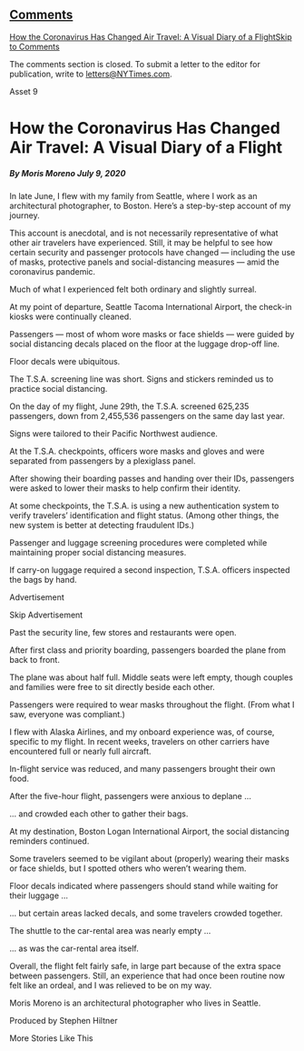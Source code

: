 <div id="app">

<div id="standalone-header">

<div>

</div>

<div class="css-11kjks6" data-role="region" data-aria-label="comments panel" tabindex="-1">

<div class="css-1h21wu5">

<div class="css-akb3vb">

<div>

<div class="css-1yip8nf">

## [Comments](#commentsContainer)

[How the Coronavirus Has Changed Air Travel: A Visual Diary of a
Flight]()[Skip to Comments]()

<div class="css-c32q7m">

The comments section is closed. To submit a letter to the editor for
publication, write to
<letters@NYTimes.com>.

</div>

</div>

<div class="css-1bxnhxc">

</div>

<div class="css-1yip8nf">

</div>

</div>

</div>

</div>

</div>

</div>

<div id="site-content" data-role="main">

<div id="coronavirus-air-travel-visual-diary" class="section css-1vmandb interactive-blank interactive-content interactive-size-scoop" data-id="100000007228471">

<div class="css-17ih8de interactive-body">

<div id="tap-story-top-wrapper" data-project-bg="black" data-dt-style="stamp" data-project-disable-hls="true">

<div class="swiper-back">

</div>

<div class="swiper-next" style="display: none;">

</div>

<div class="swiper-container tap-story-loading">

<div class="swiper-pagination">

</div>

<div class="swiper-tip">

Asset
9

  

</div>

<div id="main-swiper-wrapper" class="swiper-wrapper">

<div class="swiper-slide swiper-slide-0 swiper-color-white swiper-position-bottom-center swiper-dt-position-bottom-left cover-slide swiper-image-desktop has-text mask-off" data-slide-number="0">

<div class="swiper-text">

<div class="swiper-meta-wrapper">

# How the Coronavirus Has Changed Air Travel: A Visual Diary of a Flight

##### <span class="swiper-byline">By Moris Moreno</span> <span class="swiper-dateline">July 9, 2020</span>

</div>

</div>

<div class="swiper-image swiper-lazy anchor-middle-center" data-mobile="https://int.graylady3jvrrxbe.onion/data/tap-stories/assets/5f04816da076c100010f94fd/5fb63e774ab9437f8175c4da370d0519-CROPPED-eyJ4MSI6MTA0NywieTEiOjQ2MSwieDIiOjIwNzMsInkyIjoyMDAwfQ==.jpg" data-desktop="https://int.graylady3jvrrxbe.onion/data/tap-stories/assets/5f04816da076c100010f94fd/5fb63e774ab9437f8175c4da370d0519-CROPPED-eyJ4MSI6MCwieTEiOjAsIngyIjozMDAwLCJ5MiI6MjAwMH0=.jpg">

</div>

</div>

<div class="swiper-slide swiper-slide-1 swiper-color-white swiper-position-bottom-center swiper-dt-position-bottom-center image-slide swiper-image-desktop has-text mask-on" data-slide-number="1">

<div class="swiper-text">

In late June, I flew with my family from Seattle, where I work as an
architectural photographer, to Boston. Here’s a step-by-step account of
my
journey.

</div>

<div class="swiper-image swiper-lazy anchor-bottom-left dt-anchor-bottom-center" data-mobile="https://int.graylady3jvrrxbe.onion/data/tap-stories/assets/5f04816da076c100010f94fd/4cf7df3a92eb4cd2a3c29c56faa9254f-CROPPED-eyJ4MSI6MTE1MCwieTEiOjAsIngyIjoyNDg0LCJ5MiI6MjAwMH0=.jpg" data-desktop="https://int.graylady3jvrrxbe.onion/data/tap-stories/assets/5f04816da076c100010f94fd/4cf7df3a92eb4cd2a3c29c56faa9254f-CROPPED-eyJ4MSI6MCwieTEiOjAsIngyIjozMDAwLCJ5MiI6MjAwMH0=.jpg">

</div>

</div>

<div class="swiper-slide swiper-slide-2 swiper-color-white swiper-position-middle-center swiper-dt-position-middle-center text-slide has-text mask-off" data-slide-number="2">

<div class="swiper-text" itemprop="articleBody">

This account is anecdotal, and is not necessarily representative of what
other air travelers have experienced. Still, it may be helpful to see
how certain security and passenger protocols have changed — including
the use of masks, protective panels and social-distancing measures —
amid the coronavirus pandemic.

Much of what I experienced felt both ordinary and slightly
surreal.

</div>

</div>

<div class="swiper-slide swiper-slide-3 swiper-color-white swiper-position-bottom-center swiper-dt-position-bottom-left image-slide swiper-image-desktop has-text mask-off" data-slide-number="3">

<div class="swiper-text">

At my point of departure, Seattle Tacoma International Airport, the
check-in kiosks were continually
cleaned.

</div>

<div class="swiper-image swiper-lazy anchor-bottom-left dt-anchor-bottom-left" data-mobile="https://int.graylady3jvrrxbe.onion/data/tap-stories/assets/5f04816da076c100010f94fd/51cfc5b977d8483da8057e0418a87aaa-CROPPED-eyJ4MSI6NzQ5LCJ5MSI6MCwieDIiOjIwOTksInkyIjoyMDI0fQ==.jpg" data-desktop="https://int.graylady3jvrrxbe.onion/data/tap-stories/assets/5f04816da076c100010f94fd/51cfc5b977d8483da8057e0418a87aaa-CROPPED-eyJ4MSI6MCwieTEiOjExLCJ4MiI6MzAwMCwieTIiOjIwMTJ9.jpg">

</div>

</div>

<div class="swiper-slide swiper-slide-4 swiper-color-white swiper-position-top-center swiper-dt-position-top-left image-slide swiper-image-desktop has-text mask-off" data-slide-number="4">

<div class="swiper-text">

Passengers — most of whom wore masks or face shields — were guided by
social distancing decals placed on the floor at the luggage drop-off
line.

</div>

<div class="swiper-image swiper-lazy anchor-middle-center dt-anchor-bottom-center" data-mobile="https://int.graylady3jvrrxbe.onion/data/tap-stories/assets/5f04816da076c100010f94fd/81921ca1f32c4339b22d087966c11966-CROPPED-eyJ4MSI6NDQyLCJ5MSI6MCwieDIiOjE3NzYsInkyIjoyMDAwfQ==.jpg" data-desktop="https://int.graylady3jvrrxbe.onion/data/tap-stories/assets/5f04816da076c100010f94fd/81921ca1f32c4339b22d087966c11966-CROPPED-eyJ4MSI6MCwieTEiOjAsIngyIjozMDAwLCJ5MiI6MjAwMH0=.jpg">

</div>

</div>

<div class="swiper-slide swiper-slide-5 swiper-color-white swiper-position-bottom-center swiper-dt-position-bottom-right image-slide swiper-image-desktop has-text mask-off" data-slide-number="5">

<div class="swiper-text">

Floor decals were
ubiquitous.

</div>

<div class="swiper-image swiper-lazy anchor-bottom-left dt-anchor-bottom-left" data-mobile="https://int.graylady3jvrrxbe.onion/data/tap-stories/assets/5f04816da076c100010f94fd/3ea36c642d0c4c02a5488ab3ef531403-CROPPED-eyJ4MSI6MCwieTEiOjAsIngyIjoxOTk5LCJ5MiI6MzAwMH0=.jpg" data-desktop="https://int.graylady3jvrrxbe.onion/data/tap-stories/assets/5f04816da076c100010f94fd/3ea36c642d0c4c02a5488ab3ef531403-CROPPED-eyJ4MSI6MCwieTEiOjk5OSwieDIiOjE5OTksInkyIjoyMzMyfQ==.jpg">

</div>

</div>

<div class="swiper-slide swiper-slide-6 swiper-color-white swiper-position-bottom-center swiper-dt-position-bottom-center image-slide swiper-image-desktop has-text mask-on" data-slide-number="6">

<div class="swiper-text">

The T.S.A. screening line was short. Signs and stickers reminded us to
practice social
distancing.

</div>

<div class="swiper-image swiper-lazy anchor-middle-center dt-anchor-bottom-left" data-mobile="https://int.graylady3jvrrxbe.onion/data/tap-stories/assets/5f04816da076c100010f94fd/b22f550524514975a795df3d93cda6f6-CROPPED-eyJ4MSI6OTE3LCJ5MSI6MCwieDIiOjIyNTAsInkyIjoyMDAwfQ==.jpg" data-desktop="https://int.graylady3jvrrxbe.onion/data/tap-stories/assets/5f04816da076c100010f94fd/b22f550524514975a795df3d93cda6f6-CROPPED-eyJ4MSI6MCwieTEiOjAsIngyIjozMDAwLCJ5MiI6MjAwMH0=.jpg">

</div>

</div>

<div class="swiper-slide swiper-slide-7 swiper-color-white swiper-position-middle-center swiper-dt-position-middle-center text-slide has-text mask-off" data-slide-number="7">

<div class="swiper-text" itemprop="articleBody">

On the day of my flight, June 29th, the T.S.A. screened 625,235
passengers, down from 2,455,536 passengers on the same day last
year.

</div>

</div>

<div class="swiper-slide swiper-slide-8 swiper-color-white swiper-position-top-center swiper-dt-position-top-center image-slide swiper-image-desktop has-text mask-off" data-slide-number="8">

<div class="swiper-text">

Signs were tailored to their Pacific Northwest
audience.

</div>

<div class="swiper-image swiper-lazy anchor-middle-center dt-anchor-bottom-center" data-mobile="https://int.graylady3jvrrxbe.onion/data/tap-stories/assets/5f04816da076c100010f94fd/1ee9c52fbf1d45d89e7491ebd969d669-CROPPED-eyJ4MSI6MTA2OCwieTEiOjAsIngyIjoyNDAxLCJ5MiI6MjAwMH0=.jpg" data-desktop="https://int.graylady3jvrrxbe.onion/data/tap-stories/assets/5f04816da076c100010f94fd/1ee9c52fbf1d45d89e7491ebd969d669-CROPPED-eyJ4MSI6MCwieTEiOjAsIngyIjozMDAwLCJ5MiI6MjAwMH0=.jpg">

</div>

</div>

<div class="swiper-slide swiper-slide-9 swiper-color-white swiper-position-bottom-center swiper-dt-position-top-center image-slide swiper-image-desktop has-text mask-on" data-slide-number="9">

<div class="swiper-text">

At the T.S.A. checkpoints, officers wore masks and gloves and were
separated from passengers by a plexiglass
panel.

</div>

<div class="swiper-image swiper-lazy anchor-bottom-left dt-anchor-middle-center" data-mobile="https://int.graylady3jvrrxbe.onion/data/tap-stories/assets/5f04816da076c100010f94fd/422df36ac94c4bf7a8b092e9ab80480b-CROPPED-eyJ4MSI6MCwieTEiOjAsIngyIjoyMDAwLCJ5MiI6MzAwMH0=.jpg" data-desktop="https://int.graylady3jvrrxbe.onion/data/tap-stories/assets/5f04816da076c100010f94fd/422df36ac94c4bf7a8b092e9ab80480b-CROPPED-eyJ4MSI6MCwieTEiOjY3NSwieDIiOjIyNTQsInkyIjoyMTc4fQ==.jpg">

</div>

</div>

<div class="swiper-slide swiper-slide-10 swiper-color-white swiper-position-middle-center swiper-dt-position-top-right image-slide swiper-image-desktop has-text mask-on" data-slide-number="10">

<div class="swiper-text">

After showing their boarding passes and handing over their IDs,
passengers were asked to lower their masks to help confirm their
identity.

</div>

<div class="swiper-image swiper-lazy anchor-top-right dt-anchor-top-left" data-mobile="https://int.graylady3jvrrxbe.onion/data/tap-stories/assets/5f04816da076c100010f94fd/9bac07ef6c094b679e013aec5df0163f-CROPPED-eyJ4MSI6NTQwLCJ5MSI6MCwieDIiOjE4NzMsInkyIjoyMDAwfQ==.jpg" data-desktop="https://int.graylady3jvrrxbe.onion/data/tap-stories/assets/5f04816da076c100010f94fd/9bac07ef6c094b679e013aec5df0163f-CROPPED-eyJ4MSI6MCwieTEiOjAsIngyIjozMDAwLCJ5MiI6MjAwMH0=.jpg">

</div>

</div>

<div class="swiper-slide swiper-slide-11 swiper-color-white swiper-position-bottom-center swiper-dt-position-top-left image-slide swiper-image-desktop has-text mask-on" data-slide-number="11">

<div class="swiper-text">

At some checkpoints, the T.S.A. is using a new authentication system to
verify travelers’ identification and flight status. (Among other things,
the new system is better at detecting fraudulent
IDs.)

</div>

<div class="swiper-image swiper-lazy anchor-bottom-left dt-anchor-middle-center" data-mobile="https://int.graylady3jvrrxbe.onion/data/tap-stories/assets/5f04816da076c100010f94fd/47a4d72067ca414296c5b175f050c29a-CROPPED-eyJ4MSI6MTQ2MSwieTEiOjAsIngyIjoyNzk0LCJ5MiI6MjAwMH0=.jpg" data-desktop="https://int.graylady3jvrrxbe.onion/data/tap-stories/assets/5f04816da076c100010f94fd/47a4d72067ca414296c5b175f050c29a-CROPPED-eyJ4MSI6MCwieTEiOjAsIngyIjozMDAwLCJ5MiI6MjAwMH0=.jpg">

</div>

</div>

<div class="swiper-slide swiper-slide-12 swiper-color-white swiper-position-top-center swiper-dt-position-top-center image-slide swiper-image-desktop has-text mask-on" data-slide-number="12">

<div class="swiper-text">

Passenger and luggage screening procedures were completed while
maintaining proper social distancing
measures.

</div>

<div class="swiper-image swiper-lazy anchor-middle-center dt-anchor-bottom-center" data-mobile="https://int.graylady3jvrrxbe.onion/data/tap-stories/assets/5f04816da076c100010f94fd/b25adb2cbfa744138be0a45010f330cf-CROPPED-eyJ4MSI6MTI1NCwieTEiOjAsIngyIjoyNTg4LCJ5MiI6MjAwMH0=.jpg" data-desktop="https://int.graylady3jvrrxbe.onion/data/tap-stories/assets/5f04816da076c100010f94fd/b25adb2cbfa744138be0a45010f330cf-CROPPED-eyJ4MSI6MCwieTEiOjAsIngyIjozMDAwLCJ5MiI6MjAwMH0=.jpg">

</div>

</div>

<div class="swiper-slide swiper-slide-13 swiper-color-white swiper-position-bottom-center swiper-dt-position-bottom-left image-slide swiper-image-desktop has-text mask-off" data-slide-number="13">

<div class="swiper-text">

If carry-on luggage required a second inspection, T.S.A. officers
inspected the bags by
hand.

</div>

<div class="swiper-image swiper-lazy anchor-bottom-left dt-anchor-bottom-center" data-mobile="https://int.graylady3jvrrxbe.onion/data/tap-stories/assets/5f04816da076c100010f94fd/53eae8d49a1e4655ab316402bd4f5d78-CROPPED-eyJ4MSI6NzksInkxIjowLCJ4MiI6MTQxMiwieTIiOjIwMDB9.jpg" data-desktop="https://int.graylady3jvrrxbe.onion/data/tap-stories/assets/5f04816da076c100010f94fd/53eae8d49a1e4655ab316402bd4f5d78-CROPPED-eyJ4MSI6MCwieTEiOjAsIngyIjozMDAwLCJ5MiI6MjAwMH0=.jpg">

</div>

</div>

<div class="swiper-slide swiper-slide-14 swiper-color-white swiper-position-top-center swiper-dt-position-middle-center ad-slide no-text mask-off" data-slide-number="14">

<div class="ad-slide-wrapper">

<span class="ad-slide-kicker">Advertisement</span>

<div class="ts-ad">

</div>

Skip
Advertisement

</div>

</div>

<div class="swiper-slide swiper-slide-15 swiper-color-white swiper-position-bottom-center swiper-dt-position-bottom-center image-slide swiper-image-desktop has-text mask-off" data-slide-number="15">

<div class="swiper-text">

Past the security line, few stores and restaurants were
open.

</div>

<div class="swiper-image swiper-lazy anchor-middle-center dt-anchor-bottom-center" data-mobile="https://int.graylady3jvrrxbe.onion/data/tap-stories/assets/5f04816da076c100010f94fd/917a9e5b067c4319af7f294c15bec1e6-CROPPED-eyJ4MSI6NzM1LCJ5MSI6MCwieDIiOjIwNjksInkyIjoyMDAwfQ==.jpg" data-desktop="https://int.graylady3jvrrxbe.onion/data/tap-stories/assets/5f04816da076c100010f94fd/917a9e5b067c4319af7f294c15bec1e6-CROPPED-eyJ4MSI6MCwieTEiOjAsIngyIjozMDAwLCJ5MiI6MjAwMH0=.jpg">

</div>

</div>

<div class="swiper-slide swiper-slide-16 swiper-color-white swiper-position-bottom-center swiper-dt-position-bottom-center image-slide swiper-image-desktop has-text mask-on" data-slide-number="16">

<div class="swiper-text">

After first class and priority boarding, passengers boarded the plane
from back to
front.

</div>

<div class="swiper-image swiper-lazy anchor-middle-center dt-anchor-middle-center" data-mobile="https://int.graylady3jvrrxbe.onion/data/tap-stories/assets/5f04816da076c100010f94fd/f8ea414bb25f4a3f8d30dc5f063162f9-CROPPED-eyJ4MSI6MTM5MCwieTEiOjAsIngyIjoyNzI0LCJ5MiI6MjAwMH0=.jpg" data-desktop="https://int.graylady3jvrrxbe.onion/data/tap-stories/assets/5f04816da076c100010f94fd/f8ea414bb25f4a3f8d30dc5f063162f9-CROPPED-eyJ4MSI6MCwieTEiOjAsIngyIjozMDAwLCJ5MiI6MjAwMH0=.jpg">

</div>

</div>

<div class="swiper-slide swiper-slide-17 swiper-color-white swiper-position-bottom-center swiper-dt-position-top-left image-slide swiper-image-desktop has-text mask-on" data-slide-number="17">

<div class="swiper-text">

The plane was about half full. Middle seats were left empty, though
couples and families were free to sit directly beside each
other.

</div>

<div class="swiper-image swiper-lazy anchor-middle-center dt-anchor-bottom-center" data-mobile="https://int.graylady3jvrrxbe.onion/data/tap-stories/assets/5f04816da076c100010f94fd/e3274665fc754f769400900bd5709eb5-CROPPED-eyJ4MSI6MTAzNCwieTEiOjAsIngyIjoyMzY4LCJ5MiI6MjAwMH0=.jpg" data-desktop="https://int.graylady3jvrrxbe.onion/data/tap-stories/assets/5f04816da076c100010f94fd/e3274665fc754f769400900bd5709eb5-CROPPED-eyJ4MSI6NTYsInkxIjo0NjYsIngyIjoyMzU2LCJ5MiI6MjAwMH0=.jpg">

</div>

</div>

<div class="swiper-slide swiper-slide-18 swiper-color-white swiper-position-bottom-center swiper-dt-position-bottom-right image-slide swiper-image-desktop has-text mask-on" data-slide-number="18">

<div class="swiper-text">

Passengers were required to wear masks throughout the flight. (From what
I saw, everyone was
compliant.)

</div>

<div class="swiper-image swiper-lazy anchor-middle-center dt-anchor-bottom-left" data-mobile="https://int.graylady3jvrrxbe.onion/data/tap-stories/assets/5f04816da076c100010f94fd/4c40d290da284926b31a86be1bcc02ad-CROPPED-eyJ4MSI6NjcyLCJ5MSI6MCwieDIiOjIwMDUsInkyIjoyMDAwfQ==.jpg" data-desktop="https://int.graylady3jvrrxbe.onion/data/tap-stories/assets/5f04816da076c100010f94fd/4c40d290da284926b31a86be1bcc02ad-CROPPED-eyJ4MSI6MCwieTEiOjAsIngyIjozMDAwLCJ5MiI6MjAwMH0=.jpg">

</div>

</div>

<div class="swiper-slide swiper-slide-19 swiper-color-white swiper-position-middle-center swiper-dt-position-middle-center text-slide has-text mask-off" data-slide-number="19">

<div class="swiper-text" itemprop="articleBody">

I flew with Alaska Airlines, and my onboard experience was, of course,
specific to my flight. In recent weeks, travelers on other carriers have
encountered full or nearly full
aircraft.

</div>

</div>

<div class="swiper-slide swiper-slide-20 swiper-color-white swiper-position-bottom-center swiper-dt-position-middle-center image-slide swiper-image-desktop has-text mask-on" data-slide-number="20">

<div class="swiper-text">

In-flight service was reduced, and many passengers brought their own
food.

</div>

<div class="swiper-image swiper-lazy anchor-middle-center dt-anchor-middle-center" data-mobile="https://int.graylady3jvrrxbe.onion/data/tap-stories/assets/5f04816da076c100010f94fd/2de7143381dc4b5584175489a6d689a9-CROPPED-eyJ4MSI6MCwieTEiOjAsIngyIjoxOTk5LCJ5MiI6MzAwMH0=.jpg" data-desktop="https://int.graylady3jvrrxbe.onion/data/tap-stories/assets/5f04816da076c100010f94fd/2de7143381dc4b5584175489a6d689a9-CROPPED-eyJ4MSI6MCwieTEiOjU1NywieDIiOjE5OTksInkyIjoxODkwfQ==.jpg">

</div>

</div>

<div class="swiper-slide swiper-slide-21 swiper-color-white swiper-position-bottom-center swiper-dt-position-bottom-center image-slide swiper-image-desktop has-text mask-off" data-slide-number="21">

<div class="swiper-text">

After the five-hour flight, passengers were anxious to deplane
...

</div>

<div class="swiper-image swiper-lazy anchor-middle-center dt-anchor-middle-center" data-mobile="https://int.graylady3jvrrxbe.onion/data/tap-stories/assets/5f04816da076c100010f94fd/f5fb401663ce4619b0d7186a652bd35f-CROPPED-eyJ4MSI6NTU2LCJ5MSI6MCwieDIiOjE4ODksInkyIjoyMDAwfQ==.jpg" data-desktop="https://int.graylady3jvrrxbe.onion/data/tap-stories/assets/5f04816da076c100010f94fd/f5fb401663ce4619b0d7186a652bd35f-CROPPED-eyJ4MSI6MCwieTEiOjAsIngyIjozMDAwLCJ5MiI6MjAwMH0=.jpg">

</div>

</div>

<div class="swiper-slide swiper-slide-22 swiper-color-white swiper-position-top-center swiper-dt-position-bottom-center image-slide swiper-image-desktop has-text mask-on" data-slide-number="22">

<div class="swiper-text">

... and crowded each other to gather their
bags.

</div>

<div class="swiper-image swiper-lazy anchor-middle-center dt-anchor-middle-center" data-mobile="https://int.graylady3jvrrxbe.onion/data/tap-stories/assets/5f04816da076c100010f94fd/ce502051a1074ec8b3541f86221673f7-CROPPED-eyJ4MSI6MCwieTEiOjAsIngyIjoxOTk5LCJ5MiI6MzAwMH0=.jpg" data-desktop="https://int.graylady3jvrrxbe.onion/data/tap-stories/assets/5f04816da076c100010f94fd/ce502051a1074ec8b3541f86221673f7-CROPPED-eyJ4MSI6MCwieTEiOjg1MSwieDIiOjE5OTksInkyIjoyMTg0fQ==.jpg">

</div>

</div>

<div class="swiper-slide swiper-slide-23 swiper-color-white swiper-position-bottom-center swiper-dt-position-bottom-left image-slide swiper-image-desktop has-text mask-on" data-slide-number="23">

<div class="swiper-text">

At my destination, Boston Logan International Airport, the social
distancing reminders
continued.

</div>

<div class="swiper-image swiper-lazy anchor-middle-center dt-anchor-middle-center" data-mobile="https://int.graylady3jvrrxbe.onion/data/tap-stories/assets/5f04816da076c100010f94fd/846e4a21e0ba47bcbc23fe3ec70fddf5-CROPPED-eyJ4MSI6NTY3LCJ5MSI6MCwieDIiOjE5MDAsInkyIjoyMDAwfQ==.jpg" data-desktop="https://int.graylady3jvrrxbe.onion/data/tap-stories/assets/5f04816da076c100010f94fd/846e4a21e0ba47bcbc23fe3ec70fddf5-CROPPED-eyJ4MSI6MCwieTEiOjAsIngyIjozMDAwLCJ5MiI6MjAwMH0=.jpg">

</div>

</div>

<div class="swiper-slide swiper-slide-24 swiper-color-white swiper-position-bottom-center swiper-dt-position-bottom-center image-slide swiper-image-desktop has-text mask-on" data-slide-number="24">

<div class="swiper-text">

Some travelers seemed to be vigilant about (properly) wearing their
masks or face shields, but I spotted others who weren’t wearing
them.

</div>

<div class="swiper-image swiper-lazy anchor-bottom-right dt-anchor-middle-center" data-mobile="https://int.graylady3jvrrxbe.onion/data/tap-stories/assets/5f04816da076c100010f94fd/186f4428689247c2a350e79c6b9122d2-CROPPED-eyJ4MSI6MjY5LCJ5MSI6MCwieDIiOjE1NzQsInkyIjoxOTU3fQ==.jpg" data-desktop="https://int.graylady3jvrrxbe.onion/data/tap-stories/assets/5f04816da076c100010f94fd/186f4428689247c2a350e79c6b9122d2-CROPPED-eyJ4MSI6MCwieTEiOjAsIngyIjozMDAwLCJ5MiI6MjAwMH0=.jpg">

</div>

</div>

<div class="swiper-slide swiper-slide-25 swiper-color-white swiper-position-top-center swiper-dt-position-middle-center image-slide swiper-image-desktop has-text mask-on" data-slide-number="25">

<div class="swiper-text">

Floor decals indicated where passengers should stand while waiting for
their luggage
...

</div>

<div class="swiper-image swiper-lazy anchor-middle-center dt-anchor-bottom-right" data-mobile="https://int.graylady3jvrrxbe.onion/data/tap-stories/assets/5f04816da076c100010f94fd/403590b4116749828860cccc66bfeae9-CROPPED-eyJ4MSI6NTA0LCJ5MSI6MCwieDIiOjE4MzcsInkyIjoyMDAwfQ==.jpg" data-desktop="https://int.graylady3jvrrxbe.onion/data/tap-stories/assets/5f04816da076c100010f94fd/403590b4116749828860cccc66bfeae9-CROPPED-eyJ4MSI6MCwieTEiOjAsIngyIjozMDAwLCJ5MiI6MjAwMH0=.jpg">

</div>

</div>

<div class="swiper-slide swiper-slide-26 swiper-color-white swiper-position-top-center swiper-dt-position-middle-center image-slide swiper-image-desktop has-text mask-on" data-slide-number="26">

<div class="swiper-text">

... but certain areas lacked decals, and some travelers crowded
together.

</div>

<div class="swiper-image swiper-lazy anchor-bottom-right dt-anchor-middle-center" data-mobile="https://int.graylady3jvrrxbe.onion/data/tap-stories/assets/5f04816da076c100010f94fd/6411182abbaa426a99527c9c6fd94122-CROPPED-eyJ4MSI6NTU0LCJ5MSI6MCwieDIiOjE4ODcsInkyIjoyMDAwfQ==.jpg" data-desktop="https://int.graylady3jvrrxbe.onion/data/tap-stories/assets/5f04816da076c100010f94fd/6411182abbaa426a99527c9c6fd94122-CROPPED-eyJ4MSI6MCwieTEiOjAsIngyIjozMDAwLCJ5MiI6MjAwMH0=.jpg">

</div>

</div>

<div class="swiper-slide swiper-slide-27 swiper-color-white swiper-position-top-center swiper-dt-position-middle-center image-slide swiper-image-desktop has-text mask-off" data-slide-number="27">

<div class="swiper-text">

The shuttle to the car-rental area was nearly empty
...

</div>

<div class="swiper-image swiper-lazy anchor-middle-center dt-anchor-bottom-center" data-mobile="https://int.graylady3jvrrxbe.onion/data/tap-stories/assets/5f04816da076c100010f94fd/3b329752320a4623859059bcbbb4a9a2-CROPPED-eyJ4MSI6ODE2LCJ5MSI6MCwieDIiOjIxNDksInkyIjoyMDAwfQ==.jpg" data-desktop="https://int.graylady3jvrrxbe.onion/data/tap-stories/assets/5f04816da076c100010f94fd/3b329752320a4623859059bcbbb4a9a2-CROPPED-eyJ4MSI6MCwieTEiOjAsIngyIjozMDAwLCJ5MiI6MjAwMH0=.jpg">

</div>

</div>

<div class="swiper-slide swiper-slide-28 swiper-color-white swiper-position-middle-center swiper-dt-position-middle-center image-slide swiper-image-desktop has-text mask-on" data-slide-number="28">

<div class="swiper-text">

... as was the car-rental area
itself.

</div>

<div class="swiper-image swiper-lazy anchor-middle-center dt-anchor-middle-center" data-mobile="https://int.graylady3jvrrxbe.onion/data/tap-stories/assets/5f04816da076c100010f94fd/2069a15edec84b0996d58830475138ca-CROPPED-eyJ4MSI6ODUxLCJ5MSI6MCwieDIiOjIxNDgsInkyIjoxOTQ1fQ==.jpg" data-desktop="https://int.graylady3jvrrxbe.onion/data/tap-stories/assets/5f04816da076c100010f94fd/2069a15edec84b0996d58830475138ca-CROPPED-eyJ4MSI6NDAsInkxIjowLCJ4MiI6Mjk1OSwieTIiOjE5NDV9.jpg">

</div>

</div>

<div class="swiper-slide swiper-slide-29 swiper-color-white swiper-position-bottom-center swiper-dt-position-bottom-left image-slide swiper-image-desktop has-text mask-on" data-slide-number="29">

<div class="swiper-text">

Overall, the flight felt fairly safe, in large part because of the extra
space between passengers. Still, an experience that had once been
routine now felt like an ordeal, and I was relieved to be on my
way.

</div>

<div class="swiper-image swiper-lazy anchor-middle-center dt-anchor-middle-center" data-mobile="https://int.graylady3jvrrxbe.onion/data/tap-stories/assets/5f04816da076c100010f94fd/301c1a19136f4ada91b71a897f817ed5-CROPPED-eyJ4MSI6OTg5LCJ5MSI6MCwieDIiOjIzMjMsInkyIjoyMDAwfQ==.jpg" data-desktop="https://int.graylady3jvrrxbe.onion/data/tap-stories/assets/5f04816da076c100010f94fd/301c1a19136f4ada91b71a897f817ed5-CROPPED-eyJ4MSI6MCwieTEiOjAsIngyIjozMDAwLCJ5MiI6MjAwMH0=.jpg">

</div>

</div>

<div class="swiper-slide swiper-slide-30 swiper-color-white swiper-position-bottom swiper-dt-position-middle-center coda-slide no-text mask-off" data-slide-number="30">

<div class="coda-container">

<div class="swiper-text">

<div class="coda-photo swiper-bio-photo" style="background-image: url(https://int.graylady3jvrrxbe.onion/data/tap-stories/assets/5f04816da076c100010f94fd/59f4700ade3e412fba7da1450e08c064-img.jpg);">

</div>

<div id="bio" class="coda-byline">

Moris Moreno is an architectural photographer who lives in Seattle.

</div>

<div id="producers" class="coda-producers">

Produced by Stephen Hiltner

</div>

<div class="swiper-desktop-related">

</div>

</div>

</div>

<div class="swiper-related swiper-container-horizontal">

<div class="swiper-related-text">

More Stories Like
This

</div>

<div class="swiper-related-wrapper" style="transition-duration: 0ms; width: 1006.67px; transform: translate3d(0px, 0px, 0px);" data-related-collection="">

</div>

</div>

</div>

</div>

</div>

</div>

</div>

</div>

</div>

<div id="standalone-footer">

<div>

<div>

<div id="interactive-footer-wrapper">

</div>

</div>

</div>

</div>

</div>
